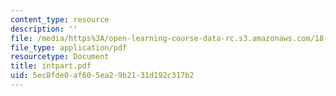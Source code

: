 ```yaml
---
content_type: resource
description: ''
file: /media/https%3A/open-learning-course-data-rc.s3.amazonaws.com/18-a34-mathematical-problem-solving-putnam-seminar-fall-2018/5ec8fde0af605ea29b2131d192c317b2_intpart.pdf
file_type: application/pdf
resourcetype: Document
title: intpart.pdf
uid: 5ec8fde0-af60-5ea2-9b21-31d192c317b2
---
```

